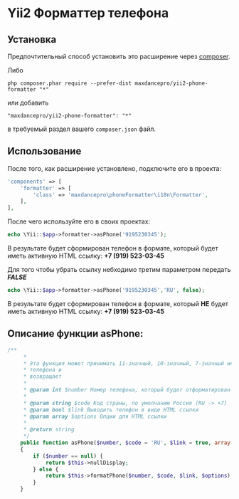 Yii2 Форматтер телефона
==========================================


Установка
------------

Предпочтительный способ установить это расширение через [composer](http://getcomposer.org/download/).

Либо

```
php composer.phar require --prefer-dist maxdancepro/yii2-phone-formatter "*"
```

или добавить

```
"maxdancepro/yii2-phone-formatter": "*"
```

в требуемый раздел вашего `composer.json` файл.


Использование
-----

После того, как расширение установлено, подключите его в проекта:

```php
'components' => [
    'formatter' => [
        'class' => 'maxdancepro\phoneFormatter\i18n\Formatter',
    ],
],
```

 
После чего используйте его в своих проектах:
```php
echo \Yii::$app->formatter->asPhone('9195230345');
```
В результате будет сформирован телефон в формате, который будет иметь активную HTML ссылку:
**+7 (919) 523-03-45**

Для того чтобы убрать ссылку небходимо третим параметром передать **_FALSE_**
```php
echo \Yii::$app->formatter->asPhone('9195230345','RU', false);
```
В результате будет сформирован телефон в формате, который  **НЕ** будет иметь активную HTML ссылку:
**+7 (919) 523-03-45**


Описание функции **asPhone**:
---
```php
/**
     * 
     * Эта функция может принимать 11-значный, 10-значный, 7-значный или 6-значный номер
     * телефона и
     * возвращает
     *
     * @param int $number Номер телефона, который будет отформатирован
     *
     * @param string $code Код страны, по умолчанию Россия (RU -> +7)
     * @param bool $link Выводить телефон в виде HTML ссылки
     * @param array $options Опции для HTML ссылки
     *
     * @return string
     */
    public function asPhone($number, $code = 'RU', $link = true, array $options = [])
    {
        if ($number == null) {
            return $this->nullDisplay;
        } else {
            return $this->formatPhone($number, $code, $link, $options);
        }
    }
```

